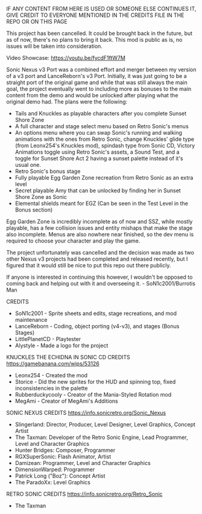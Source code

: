 IF ANY CONTENT FROM HERE IS USED OR SOMEONE ELSE CONTINUES IT, GIVE CREDIT TO EVERYONE MENTIONED IN THE CREDITS FILE IN THE REPO OR ON THIS PAGE

This project has been cancelled. It could be brought back in the future, but as of now, there's no plans to bring it back. This mod is public as is, no issues will be taken into consideration.

Video Showcase: https://youtu.be/fycdF1ftW7M

Sonic Nexus v3 Port was a combined effort and merger between my version of a v3 port and LanceReborn's v3 Port. Initially, it was just going to be a straight port of the original game and while that was still always the main goal, the project eventually went to including more as bonuses to the main content from the demo and would be unlocked after playing what the original demo had. The plans were the following:

- Tails and Knuckles as playable characters after you complete Sunset Shore Zone
- A full character and stage select menu based on Retro Sonic's menus
- An options menu where you can swap Sonic's running and walking animations with the ones from Retro Sonic, change Knuckles' glide type (from Leonx254's Knuckles mod), spindash type from Sonic CD, Victory Animations toggle using Retro Sonic's assets, a Sound Test, and a toggle for Sunset Shore Act 2 having a sunset palette instead of it's usual one.
- Retro Sonic's bonus stage
- Fully playable Egg Garden Zone recreation from Retro Sonic as an extra level
- Secret playable Amy that can be unlocked by finding her in Sunset Shore Zone as Sonic
- Elemental shields meant for EGZ (Can be seen in the Test Level in the Bonus section)

Egg Garden Zone is incredibly incomplete as of now and SSZ, while mostly playable, has a few collision issues and entity mishaps that make the stage also incomplete. Menus are also nowhere near finished, so the dev menu is required to choose your character and play the game.

The project unfortunately was cancelled and the decision was made as two other Nexus v3 projects had been completed and released recently, but I figured that it would still be nice to put this repo out there publicly. 


If anyone is interested in continuing this however, I wouldn't be opposed to coming back and helping out with it and overseeing it. - SoN1c2001/Burrotis Man


CREDITS

- SoN1c2001 - Sprite sheets and edits, stage recreations, and mod maintenance
- LanceReborn - Coding, object porting (v4-v3), and stages (Bonus Stages) 
- LittlePlanetCD - Playtester
- Alystyle - Made a logo for the project

KNUCKLES THE ECHIDNA IN SONIC CD CREDITS https://gamebanana.com/wips/53126
- Leonx254 - Created the mod
- Storice - Did the new sprites for the HUD and spinning top, fixed inconsistencies in the palette
- Rubberduckycooly - Creator of the Mania-Styled Rotation mod
- MegAmi - Creator of MegAmi's Additions

SONIC NEXUS CREDITS https://info.sonicretro.org/Sonic_Nexus
- Slingerland: Director, Producer, Level Designer, Level Graphics, Concept Artist
- The Taxman: Developer of the Retro Sonic Engine, Lead Programmer, Level and Character Graphics
- Hunter Bridges: Composer, Programmer
- RGXSuperSonic: Flash Animator, Artist
- Damizean: Programmer, Level and Character Graphics
- DimensionWarped: Programmer
- Patrick Long ("Boz"): Concept Artist
- The ParadoXx: Level Graphics
    
RETRO SONIC CREDITS https://info.sonicretro.org/Retro_Sonic
- The Taxman

